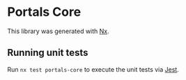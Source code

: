 # Portals Core

This library was generated with [Nx](https://nx.dev).

## Running unit tests

Run `nx test portals-core` to execute the unit tests via [Jest](https://jestjs.io).
